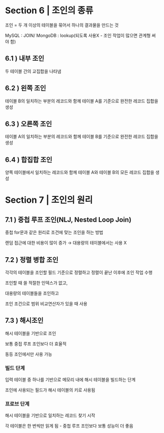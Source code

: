 # Section 6 | 조인의 종류

조인 = 두 개 이상의 테이블을 묶어서 하나의 결과물을 만드는 것

MySQL : JOIN/ MongoDB : lookup(되도록 사용X - 조인 작업이 많으면 관계형 써야 함)

## 6.1 ) 내부 조인

두 테이블 간의 교집합을 나타냄

## 6.2 ) 왼쪽 조인

테이블 B의 일치하는 부분의 레코드와 함께 테이블 A를 기준으로 완전한 레코드 집합을 생성

## 6.3 ) 오른쪽 조인

테이블 A의 일치하는 부분의 레코드와 함께 테이블 B를 기준으로 완전한 레코드 집합을 생성

## 6.4 ) 합집합 조인

양쪽 테이블에서 일치하는 레코드와 함께 테이블 A와 테이블 B의 모든 레코드 집합을 생성



# Section 7 | 조인의 원리

## 7.1 ) 중첩 루프 조인(NLJ, Nested Loop Join)

중첩 for문과 같은 원리로 조건에 맞는 조인을 하는 방법

랜덤 접근에 대한 비용이 많이 증가 → 대용량의 테이블에서는 사용 X

## 7.2 ) 정렬 병합 조인

각각의 테이블을 조인할 필드 기준으로 정렬하고 정렬이 끝난 이후에 조인 작업 수행

조인할 때 쓸 적절한 인덱스가 없고, 

대용량의 테이블들을 조인하고 

조인 조건으로 범위 비교연산자가 있을 때 사용

## 7.3 ) 해시조인

해시 테이블을 기반으로 조인

보통 중접 루프 조인보다 더 효율적

동등 조인에서만 사용 가능

### 빌드 단계

입력 테이블 중 하나를 기반으로 메모리 내에 해시 테이블을 빌드하는 단계

조인에 사용되는 필드가 해시 테이블의 키로 사용됨

### 프로브 단계

해시 테이블을 기반으로 일치하는 레코드 찾기 시작

각 테이블은 한 번씩만 읽게 됨 - 중첩 루프 조인보다 보통 성능이 더 좋음

